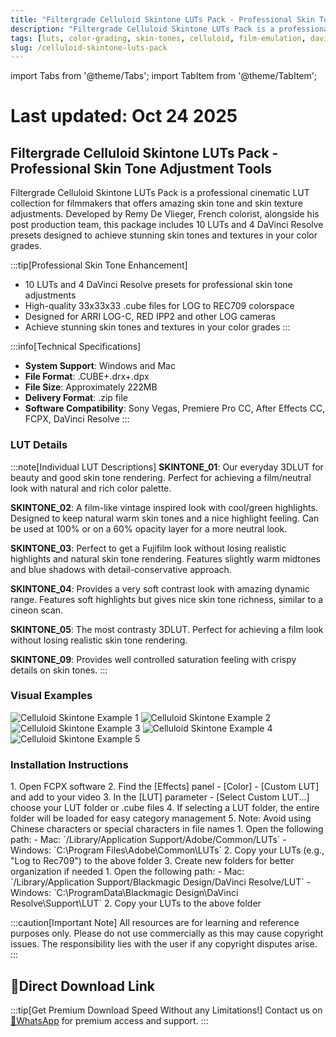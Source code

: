 ```yaml
---
title: "Filtergrade Celluloid Skintone LUTs Pack - Professional Skin Tone Adjustment Tools"
description: "Filtergrade Celluloid Skintone LUTs Pack is a professional cinematic LUT collection designed for filmmakers to achieve amazing skin tone and skin texture adjustments with 10 LUTs and 4 DaVinci Resolve presets."
tags: [luts, color-grading, skin-tones, celluloid, film-emulation, davinci-resolve, premiere-pro, after-effects]
slug: /celluloid-skintone-luts-pack
---
```


import Tabs from '@theme/Tabs';
import TabItem from '@theme/TabItem';

# Last updated: Oct 24 2025

## Filtergrade Celluloid Skintone LUTs Pack - Professional Skin Tone Adjustment Tools

Filtergrade Celluloid Skintone LUTs Pack is a professional cinematic LUT collection for filmmakers that offers amazing skin tone and skin texture adjustments. Developed by Remy De Vlieger, French colorist, alongside his post production team, this package includes 10 LUTs and 4 DaVinci Resolve presets designed to achieve stunning skin tones and textures in your color grades.

:::tip[Professional Skin Tone Enhancement]
- 10 LUTs and 4 DaVinci Resolve presets for professional skin tone adjustments
- High-quality 33x33x33 .cube files for LOG to REC709 colorspace
- Designed for ARRI LOG-C, RED IPP2 and other LOG cameras
- Achieve stunning skin tones and textures in your color grades
:::

:::info[Technical Specifications]
- **System Support**: Windows and Mac
- **File Format**: .CUBE+.drx+.dpx
- **File Size**: Approximately 222MB
- **Delivery Format**: .zip file
- **Software Compatibility**: Sony Vegas, Premiere Pro CC, After Effects CC, FCPX, DaVinci Resolve
:::

### LUT Details

:::note[Individual LUT Descriptions]
**SKINTONE_01**: Our everyday 3DLUT for beauty and good skin tone rendering. Perfect for achieving a film/neutral look with natural and rich color palette.

**SKINTONE_02**: A film-like vintage inspired look with cool/green highlights. Designed to keep natural warm skin tones and a nice highlight feeling. Can be used at 100% or on a 60% opacity layer for a more neutral look.

**SKINTONE_03**: Perfect to get a Fujifilm look without losing realistic highlights and natural skin tone rendering. Features slightly warm midtones and blue shadows with detail-conservative approach.

**SKINTONE_04**: Provides a very soft contrast look with amazing dynamic range. Features soft highlights but gives nice skin tone richness, similar to a cineon scan.

**SKINTONE_05**: The most contrasty 3DLUT. Perfect for achieving a film look without losing realistic skin tone rendering.

**SKINTONE_09**: Provides well controlled saturation feeling with crispy details on skin tones.
:::

### Visual Examples

![Celluloid Skintone Example 1](https://www.vfx123.com/wp-content/uploads/2025/06/175030011-3a8cee688b461d2.jpg)
![Celluloid Skintone Example 2](https://www.vfx123.com/wp-content/uploads/2025/06/1750300119-ce5a834ad6c7286.jpg)
![Celluloid Skintone Example 3](https://www.vfx123.com/wp-content/uploads/2025/06/1750300126-fcb97aafa9fd3fd.jpg)
![Celluloid Skintone Example 4](https://www.vfx123.com/wp-content/uploads/2025/06/1750300132-2f1f887401febad.jpg)
![Celluloid Skintone Example 5](https://www.vfx123.com/wp-content/uploads/2025/06/1750300139-8325fe4e4967e69.jpg)

### Installation Instructions

<Tabs>
<TabItem value="fcpx" label="Final Cut Pro X">
  1. Open FCPX software
  2. Find the [Effects] panel - [Color] - [Custom LUT] and add to your video
  3. In the [LUT] parameter - [Select Custom LUT...] choose your LUT folder or .cube files
  4. If selecting a LUT folder, the entire folder will be loaded for easy category management
  5. Note: Avoid using Chinese characters or special characters in file names
</TabItem>

<TabItem value="premiere" label="Premiere Pro">
  1. Open the following path:
     - Mac: `/Library/Application Support/Adobe/Common/LUTs`
     - Windows: `C:\Program Files\Adobe\Common\LUTs`
  2. Copy your LUTs (e.g., "Log to Rec709") to the above folder
  3. Create new folders for better organization if needed
</TabItem>

<TabItem value="davinci" label="DaVinci Resolve">
  1. Open the following path:
     - Mac: `/Library/Application Support/Blackmagic Design/DaVinci Resolve/LUT`
     - Windows: `C:\ProgramData\Blackmagic Design\DaVinci Resolve\Support\LUT`
  2. Copy your LUTs to the above folder
</TabItem>
</Tabs>

:::caution[Important Note]
All resources are for learning and reference purposes only. Please do not use commercially as this may cause copyright issues. The responsibility lies with the user if any copyright disputes arise.
:::

## 🚀Direct Download Link

:::tip[Get Premium Download Speed Without any Limitations!]
Contact us on [💬WhatsApp](https://wa.me/+8613237610083) for premium  access and support.
:::
